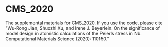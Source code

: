 # CMS_2020
The supplemental materials for CMS_2020. 
If you use the code, please cite "Wu-Rong Jian, Shuozhi Xu, and Irene J. Beyerlein. On the significance of model design in atomistic calculations of the Peierls stress in Nb. Computational Materials Science (2020): 110150."
